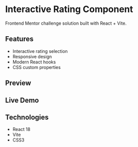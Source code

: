 # Interactive Rating Component

Frontend Mentor challenge solution built with React + Vite.

## Features
- Interactive rating selection
- Responsive design
- Modern React hooks
- CSS custom properties

## Preview

## Live Demo

## Technologies
- React 18
- Vite
- CSS3

